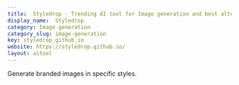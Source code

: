 ```yaml
---
title:  Styledrop - Trending AI tool for Image generation and best alternatives
display_name:  Styledrop
category: Image generation
category_slug: image-generation
key: styledrop_github_io
website: https://styledrop.github.io/
layout: aitool
---
```


Generate branded images in specific styles.

